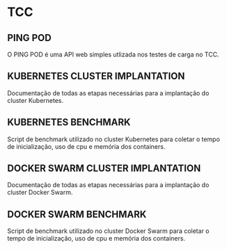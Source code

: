 # TCC
## PING POD
O PING POD é uma API web simples utlizada nos testes de carga no TCC.

## KUBERNETES CLUSTER IMPLANTATION

Documentação de todas as etapas necessárias para a implantação do cluster Kubernetes.

## KUBERNETES BENCHMARK

Script de benchmark utilizado no cluster Kubernetes para coletar o tempo de inicialização, uso de cpu e memória dos containers.

## DOCKER SWARM CLUSTER IMPLANTATION

Documentação de todas as etapas necessárias para a implantação do cluster Docker Swarm.

## DOCKER SWARM BENCHMARK

Script de benchmark utilizado no cluster Docker Swarm para coletar o tempo de inicialização, uso de cpu e memória dos containers.
